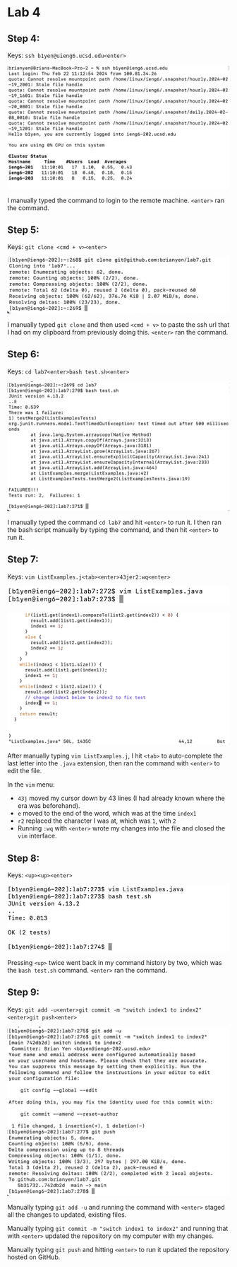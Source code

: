 # Lab 4

## Step 4:

Keys: ```ssh b1yen@uieng6.ucsd.edu<enter>```

![ssh login message](lab4/step4login.png)

I manually typed the command to login to the remote machine. `<enter>` ran the command.

## Step 5:

Keys: ```git clone <cmd + v><enter>```

![cloning message](lab4/step5clone.png)

I manually typed `git clone` and then used `<cmd + v>` to paste the ssh url that I had on my clipboard from previously doing this. `<enter>` ran the command.

## Step 6:

Keys: ```cd lab7<enter>bash test.sh<enter>```

![cd into lab7 and failed tests](lab4/step6test.png)

I manually typed the command `cd lab7` and hit `<enter>` to run it. I then ran the bash script manually by typing the command, and then hit `<enter>` to run it.

## Step 7:

Keys: ```vim ListExamples.j<tab><enter>43jer2:wq<enter>```

![typing vim](lab4/step7vimcommand.png)

![changing the file](lab4/step7viminterface.png)

After manually typing `vim ListExamples.j`, I hit `<tab>` to auto-complete the last letter into the `.java` extension, then ran the command with `<enter>` to edit the file.

In the `vim` menu:
- `43j` moved my cursor down by 43 lines (I had already known where the era was beforehand).
- `e` moved to the end of the word, which was at the time `index1`
- `r2` replaced the character I was at, which was `1`, with `2`
- Running `:wq` with `<enter>` wrote my changes into the file and closed the `vim` interface.

## Step 8:

Keys: ```<up><up><enter>```

![succeeding tests](lab4/step8test.png)

Pressing `<up>` twice went back in my command history by two, which was the `bash test.sh` command. `<enter>` ran the command.

## Step 9:

Keys: ```git add -u<enter>git commit -m "switch index1 to index2"<enter>git push<enter>```

![updating with git](lab4/step9commit.png)

Manually typing `git add -u` and running the command with `<enter>` staged all the changes to updated, existing files. 

Manually typing `git commit -m "switch index1 to index2"` and running that with `<enter>` updated the repository on my computer with my changes.

Manually typing `git push` and hitting `<enter>` to run it updated the repository hosted on GitHub.